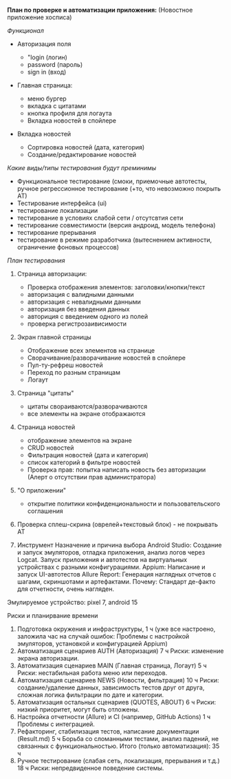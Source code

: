 **План по проверке и автоматизации приложения:**
(Новостное приложение хосписа)

*Функционал*
- Авторизация поля
  + "login (логин)
  + password (пароль)
  + sign in (вход)

- Главная страница:
  + меню бургер
  + вкладка с цитатами
  + кнопка профиля для логаута
  + Вкладка новостей в спойлере
 
- Вкладка новостей
  + Сортировка новостей (дата, категория)
  + Создание/редактирование новостей
 
*Какие виды/типы тестирования будут преминимы*
+ Функциональное тестирование (смоки, приемочные автотесты, ручное регрессионное тестирование (+то, что невозможно покрыть АТ)
+ Тестирование интерфейса (ui)
+ тестирование локализации
+ тестирование в условиях слабой сети / отсутсвтия сети
+ тестирование совместимости (версия андроид, модель телефона)
+ тестирование прерывания
+ тестирование в режиме разработчика (вытеснением активности, ограничение фоновых процессов)

*План тестирования*
1. Страница авторизации:
   + Проверка отображения элементов: заголовки/кнопки/текст
   + авторизация с валидными данными
   + авторизация с невалидными данными
   + авторизация без введения данных
   + авториция с введением одного из полей
   + проверка регистрозаивисимости
  
2. Экран главной страницы
   + Отображение всех элементов на странице
   + Сворачивание/разворачивание новостей в спойлере
   + Пул-ту-рефреш новостей
   + Переход по разным страницам
   + Логаут

3. Страница "цитаты"
   + цитаты свораиваются/разворачиваются
   + все элементы на экране отображаются
  
4. Страница новостей
   + отображение элементов на экране
   + CRUD новостей
   + Фильтрация новостей (дата и категория)
   + список категорий в фильтре новостей
   + Проверка прав: попытка написать новость без авторизации (Алерт о отсутствии прав администратора)


5. "О приложении"
   + открытие политики конфиденциональности и пользовательского соглашения

6. Проверка сплеш-скрина (оврелей+текстовый блок) - не покрывать АТ

7. Инструмент	Назначение и причина выбора
Android Studio:	 Создание и запуск эмуляторов, отладка приложения, анализ логов через Logcat. Запуск приложения и автотестов на виртуальных устройствах с разными конфигурациями.
Appium:	Написание и запуск UI-автотестов
Allure Report: Генерация наглядных отчетов с шагами, скриншотами и артефактами. Почему: Стандарт де-факто для отчетности, очень нагляден.

Эмулируемое устройство:
pixel 7, android 15


Риски и планирвание времени
1. Подготовка окружения и инфраструктуры, 1 ч (уже все настроено, заложила час на случай ошибок:	Проблемы с настройкой эмуляторов, установкой и конфигурацией Appium)
2.  Автоматизация сценариев AUTH (Авторизация)	7 ч	Риски: изменение экрана авторизации.
3. Автоматизация сценариев MAIN (Главная страница, Логаут)	5 ч	Риски: нестабильная работа меню или переходов.
4. Автоматизация сценариев NEWS (Новости, фильтрация)	10 ч Риски: создание/удаление данных, зависимость тестов друг от друга, сложная логика фильтрации по дате и категории.
5. Автоматизация остальных сценариев (QUOTES, ABOUT)	6 ч	Риски: низкий приоритет, могут быть отложены.
6. Настройка отчетности (Allure) и CI (например, GitHub Actions)	1 ч	Проблемы с интеграцией.
7. Рефакторинг, стабилизация тестов, написание документации (Result.md)	5 ч	Борьба со сломанными тестами, анализ падений, не связанных с функциональностью.
Итого (только автоматизация): 35 ч
9. Ручное тестирование (слабая сеть, локализация, прерывания и т.д.)	18 ч	Риски: непредвиденное поведение системы.
